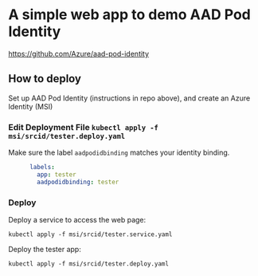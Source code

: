 # A simple web app to demo AAD Pod Identity

https://github.com/Azure/aad-pod-identity

## How to deploy

Set up AAD Pod Identity (instructions in repo above), and create an Azure Identity (MSI)

### Edit Deployment File ``kubectl apply -f msi/srcid/tester.deploy.yaml``

Make sure the label `aadpodidbinding` matches your identity binding.

```yaml
      labels:
        app: tester
        aadpodidbinding: tester
```

### Deploy 

Deploy a service to access the web page:

`kubectl apply -f msi/srcid/tester.service.yaml`

Deploy the tester app:

`kubectl apply -f msi/srcid/tester.deploy.yaml`

